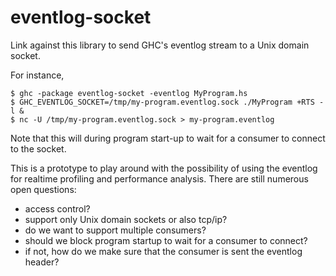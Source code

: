 # eventlog-socket

Link against this library to send GHC's eventlog stream to a Unix domain socket.

For instance,
```
$ ghc -package eventlog-socket -eventlog MyProgram.hs
$ GHC_EVENTLOG_SOCKET=/tmp/my-program.eventlog.sock ./MyProgram +RTS -l &
$ nc -U /tmp/my-program.eventlog.sock > my-program.eventlog
```

Note that this will during program start-up to wait for a consumer to connect to
the socket.

This is a prototype to play around with the possibility of using the eventlog
for realtime profiling and performance analysis. There are still numerous open questions:

 * access control?
 * support only Unix domain sockets or also tcp/ip?
 * do we want to support multiple consumers?
 * should we block program startup to wait for a consumer to connect?
 * if not, how do we make sure that the consumer is sent the eventlog header?
